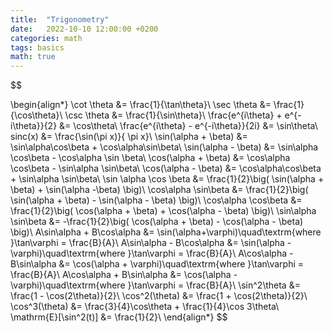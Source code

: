```yaml
---
title:  "Trigonometry"
date:   2022-10-10 12:00:00 +0200
categories: math
tags: basics
math: true
---
```


$$

\begin{align*}
    \cot \theta &= \frac{1}{\tan\theta}\\
    \sec \theta &= \frac{1}{\cos\theta}\\
    \csc \theta &= \frac{1}{\sin\theta}\\
    \frac{e^{i\theta} + e^{-i\theta}}{2} &= \cos\theta\\
    \frac{e^{i\theta} - e^{-i\theta}}{2i} &= \sin\theta\\
    sinc(x) &= \frac{\sin(\pi x)}{ \pi x}\\
    \sin(\alpha + \beta) &= \sin\alpha\cos\beta + \cos\alpha\sin\beta\\
    \sin(\alpha - \beta) &= \sin\alpha \cos\beta - \cos\alpha \sin \beta\\
    \cos(\alpha + \beta) &= \cos\alpha \cos\beta - \sin\alpha \sin\beta\\
    \cos(\alpha - \beta) &= \cos\alpha\cos\beta + \sin\alpha \sin\beta\\
    \sin \alpha \cos \beta &= \frac{1}{2}\big( \sin(\alpha + \beta) + \sin(\alpha -\beta) \big)\\
    \cos\alpha \sin\beta &= \frac{1}{2}\big( \sin(\alpha + \beta) - \sin(\alpha - \beta) \big)\\
    \cos\alpha \cos\beta &= \frac{1}{2}\big( \cos(\alpha + \beta) + \cos(\alpha - \beta) \big)\\
    \sin\alpha \sin\beta &= -\frac{1}{2}\big( \cos(\alpha + \beta) - \cos(\alpha - \beta) \big)\\
    A\sin\alpha + B\cos\alpha &= \sin(\alpha+\varphi)\quad\textrm{where }\tan\varphi = \frac{B}{A}\\
    A\sin\alpha - B\cos\alpha &= \sin(\alpha - \varphi)\quad\textrm{where }\tan\varphi = \frac{B}{A}\\
    A\cos\alpha - B\sin\alpha &= \cos(\alpha + \varphi)\quad\textrm{where }\tan\varphi = \frac{B}{A}\\
    A\cos\alpha + B\sin\alpha &= \cos(\alpha - \varphi)\quad\textrm{where }\tan\varphi = \frac{B}{A}\\
    \sin^2\theta &= \frac{1 - \cos(2\theta)}{2}\\
    \cos^2(\theta) &= \frac{1 + \cos(2\theta)}{2}\\
    \cos^3(\theta) &= \frac{3}{4}\cos\theta + \frac{1}{4}\cos 3\theta\\
    \mathrm{E}[\sin^2(t)] &= \frac{1}{2}\\
\end{align*}
$$
